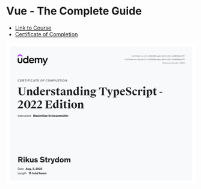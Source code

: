 # Vue - The Complete Guide

- [Link to Course](https://www.udemy.com/course/vuejs-2-the-complete-guide/)
- [Certificate of Completion](https://www.udemy.com/certificate/UC-c4322d6b-aabc-4dc0-b12e-cd24846ee378)

![Certificate of Completion](https://github.com/rikusstrydom/udemy-understanding-typescript/blob/main/Certificate.jpg?raw=true)